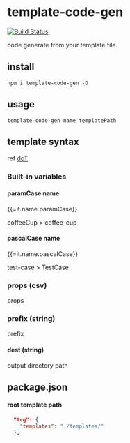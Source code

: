 # template-code-gen

[![Build Status](https://travis-ci.org/coa00/template-code-gen.svg?branch=master)](https://travis-ci.org/coa00/template-code-gen)

code generate from your template file.


## install

```
npm i template-code-gen -D
```

## usage

```
template-code-gen name templatePath
```

## template syntax

ref [ doT](http://olado.github.io/doT/)

### Built-in variables

#### paramCase name

{{=it.name.paramCase}}


coffeeCup > coffee-cup

#### pascalCase name

{{=it.name.pascalCase}}


test-case > TestCase



### props (csv)

props

### prefix (string)

prefix

#### dest (string)

output directory path

## package.json


#### root template path

```json
  "tcg": {
    "templates": "./templates/"
  },
```